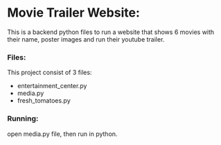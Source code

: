 # Movie Trailer Website:
This is a backend python files to run a website that shows 6 movies with their name, poster images and run their youtube trailer.

### Files:
This project consist of 3 files: 
- entertainment_center.py
- media.py
- fresh_tomatoes.py

### Running:
open media.py file, then run in python.



